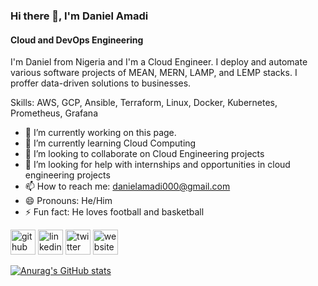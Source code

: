 ### Hi there 👋, I'm Daniel Amadi
#### Cloud and DevOps Engineering
I'm Daniel from Nigeria and I'm a Cloud Engineer. I deploy and automate various software projects of MEAN, MERN, LAMP, and LEMP stacks. I proffer data-driven solutions to businesses.

Skills: AWS, GCP, Ansible, Terraform, Linux, Docker, Kubernetes, Prometheus, Grafana

- 🔭 I’m currently working on this page. 
- 🌱 I’m currently learning Cloud Computing 
- 👯 I’m looking to collaborate on Cloud Engineering projects 
- 🤔 I’m looking for help with internships and opportunities in cloud engineering projects  
- 📫 How to reach me: danielamadi000@gmail.com 
- 😄 Pronouns: He/Him 
- ⚡ Fun fact: He loves football and basketball 


[<img src='https://cdn.jsdelivr.net/npm/simple-icons@3.0.1/icons/github.svg' alt='github' height='40'>](https://github.com/nielsen2e)  [<img src='https://cdn.jsdelivr.net/npm/simple-icons@3.0.1/icons/linkedin.svg' alt='linkedin' height='40'>](https://www.linkedin.com/in/daniel_amadi1/)  [<img src='https://cdn.jsdelivr.net/npm/simple-icons@3.0.1/icons/twitter.svg' alt='twitter' height='40'>](https://twitter.com/amadidaniel_)  [<img src='https://cdn.jsdelivr.net/npm/simple-icons@3.0.1/icons/icloud.svg' alt='website' height='40'>](https://nielsen2e.github.io/daniel-analytics.github.io/)  



[![Anurag's GitHub stats](https://github-readme-stats.vercel.app/api?username=nielsen2e)](https://github.com/anuraghazra/github-readme-stats)

